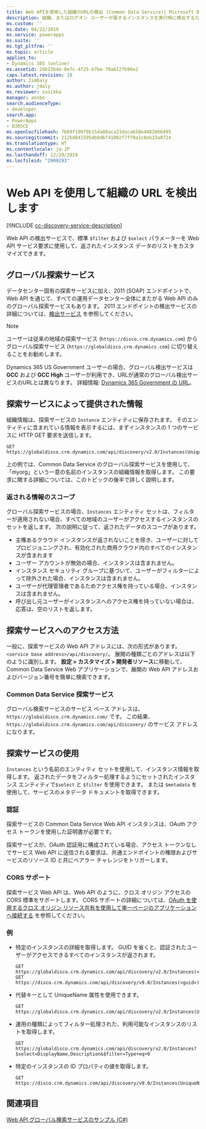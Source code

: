 ```yaml
---
title: Web APIを使用した組織のURLの検出 (Common Data Service)| Microsoft Docs
description: 組織、またはログオン ユーザーが属するインスタンスを実行時に検出するために Web API を使用する方法を学習します。
ms.custom: ''
ms.date: 04/22/2019
ms.service: powerapps
ms.suite: ''
ms.tgt_pltfrm: ''
ms.topic: article
applies_to:
- Dynamics 365 (online)
ms.assetid: 2db13b4e-0e7c-4f25-b7be-70a612fb96e2
caps.latest.revision: 18
author: JimDaly
ms.author: jdaly
ms.reviewer: susikka
manager: annbe
search.audienceType:
- developer
search.app:
- PowerApps
- D365CE
ms.openlocfilehash: 7b69f19979b154a08aca23dacab58e4882066495
ms.sourcegitcommit: 212bd841595db0d6f41002f7ff9a1c8eb33a0724
ms.translationtype: HT
ms.contentlocale: ja-JP
ms.lasthandoff: 12/20/2019
ms.locfileid: "2909293"
---
```

# <a name="discover-the-url-for-your-organization-using-the-web-api"></a>Web API を使用して組織の URL を検出します

[!INCLUDE [cc-discovery-service-description](../includes/cc-discovery-service-description.md)]

Web API の検出サービスで、標準 `$filter` および `$select` パラメーターを Web API サービス要求に使用して、返されたインスタンス データのリストをカスタマイズできます。
<!-- TODO should only talk about the global discovery service -->

## <a name="global-discovery-service"></a>グローバル探索サービス

データセンター固有の探索サービスに加え、2011 (SOAP) エンドポイントで、Web API を通じて、すべての運用データセンター全体にまたがる Web API のみのグローバル探索サービスもあります。 2011 エンドポイントの検出サービスの詳細については、[検出サービス](../org-service/discovery-service.md) を参照してください。

> [!NOTE]
> ユーザーは従来の地域の探索サービス (`https://disco.crm.dynamics.com`) からグローバル探索サービス (`https://globaldisco.crm.dynamics.com`) に切り替えることをお勧めします。
> 
> Dynamics 365 US Government ユーザーの場合、グローバル検出サービスは **GCC** および **GCC High** ユーザーが利用でき、URLが通常のグローバル検出サービスのURLとは異なります。 詳細情報: [Dynamics 365 Government の URL](https://docs.microsoft.com/dynamics365/customer-engagement/admin/government/microsoft-dynamics-365-government#dynamics-365-us-government-urls)。

  
## <a name="information-provided-by-the-discovery-service"></a>探索サービスによって提供された情報 
 
 組織情報は、探索サービスの `Instance` エンティティに保存されます。  そのエンティティに含まれている情報を表示するには、まずインスタンスの 1 つのサービスに HTTP GET 要求を送信します。  
  
```http  
GET https://globaldisco.crm.dynamics.com/api/discovery/v2.0/Instances(UniqueName='myorg')  
```  
  
上の例では、Common Data Service のグローバル探索サービスを使用して、「myorg」という一意の名前のインスタンスの組織情報を取得します。 この要求に関する詳細については、このトピックの後半で詳しく説明します。  

 

  
### <a name="scope-of-the-returned-information"></a>返される情報のスコープ

グローバル探索サービスの場合、`Instances` エンティティ セットは、フィルターが適用されない場合、すべての地域のユーザーがアクセスするインスタンスのセットを返します。   次の説明に従って、返されたデータのスコープがあります。  
  
-   主権あるクラウド インスタンスが返されないことを除き、ユーザーに対してプロビジョニングされ、有効化された商用クラウド内のすべてのインスタンスが含まれます
-   ユーザー アカウントが無効の場合、インスタンスは含まれません。
-   インスタンス セキュリティ グループに基づいて、ユーザーがフィルターによって除外された場合、インスタンスは含まれません。
-   ユーザーが代理管理者であるためアクセス権を持っている場合、インスタンスは含まれません。
-   呼び出し元ユーザーがインスタンスへのアクセス権を持っていない場合は、応答は、空のリストを返します。

## <a name="how-to-access-the-discovery-services"></a>探索サービスへのアクセス方法

一般に、探索サービスの Web API アドレスには、次の形式があります。 `<service base address>/api/discovery/`。  展開の種類ごとのアドレスは以下のように識別します。 **設定 > カスタマイズ > 開発者リソース**に移動して、Common Data Service Web アプリケーションで、展開の Web API アドレスおよびバージョン番号を簡単に検索できます。  
  
### <a name="common-data-service-discovery-services"></a>Common Data Service 探索サービス  

グローバル検索サービスのサービス ベース アドレスは、`https://globaldisco.crm.dynamics.com/` です。 この結果、`https://globaldisco.crm.dynamics.com/api/discovery/` のサービス アドレスになります。  
  
## <a name="using-the-discovery-service"></a>探索サービスの使用  

`Instances` という名前のエンティティ セットを使用して、インスタンス情報を取得します。 返されたデータをフィルター処理するようにセットされたインスタンス エンティティで`$select` と `$filter` を使用できます。 または `$metadata` を使用して、サービスのメタデータ ドキュメントを取得できます。  
  
### <a name="authentication"></a>認証

探索サービスの Common Data Service Web API インスタンスは、OAuth アクセス トークンを使用した証明書が必要です。

探索サービスが、OAuth 認証用に構成されている場合、アクセス トークンなしでサービス Web API に送信される要求は、共通エンドポイントの権限およびサービスのリソース ID と共にベアラー チャレンジをトリガーします。
### <a name="cors-support"></a>CORS サポート

探索サービス Web API は、Web API のように、クロス オリジン アクセスの CORS 標準をサポートします。  CORS サポートの詳細については、[OAuth を使用するクロス オリジン リソース共有を使用して単一ページのアプリケーションへ接続する](../oauth-cross-origin-resource-sharing-connect-single-page-application.md) を参照してください。  
  
### <a name="examples"></a>例  
  
-   特定のインスタンスの詳細を取得します。 GUID を省くと、認証されたユーザーがアクセスできるすべてのインスタンスが返されます。  
  
    ```http      
    GET https://globaldisco.crm.dynamics.com/api/discovery/v2.0/Instances(<guid>)
    GET https://disco.crm.dynamics.com/api/discovery/v9.0/Instances(<guid>)  
    ```  
  
-   代替キーとして UniqueName 属性を使用できます。  
  
    ```http  
    GET https://globaldisco.crm.dynamics.com/api/discovery/v2.0/Instances(UniqueName='myorg')  
    ```  
  
-   運用の種類によってフィルター処理された、利用可能なインスタンスのリストを取得します。  
  
    ```http  
    GET https://globaldisco.crm.dynamics.com/api/discovery/v2.0/Instances?$select=DisplayName,Description&$filter=Type+eq+0   
    ```  
  
-   特定のインスタンスの ID プロパティの値を取得します。  
  
    ```http  
    GET https://disco.crm.dynamics.com/api/discovery/v9.0/Instances(UniqueName='myorg')/Id/$value  
    ```

## <a name="see-also"></a>関連項目

[Web API グローバル検索サービスのサンプル (C#)](samples/global-discovery-service-csharp.md)

